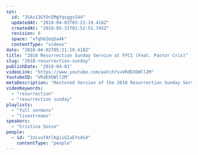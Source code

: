 ```yaml
---
sys:
  id: "3SAz13GYOcEMgYqsggsS44"
  updatedAt: "2018-04-02T05:21:19.418Z"
  createdAt: "2018-05-31T01:52:51.745Z"
  revision: 8
  space: "vfgh62eq5a4k"
  contentType: "videos"
date: "2018-04-02T05:21:19.418Z"
title: "2018 Resurrection Sunday Service at FFCI (Feat. Pastor Cris)"
slug: "2018-resurrection-sunday"
publishDate: "2018-04-01"
videoLink: "https://www.youtube.com/watch?v=VRdEXOWll2M"
YoutubeID: "VRdEXOWll2M"
metaDescription: "Restored Version of the 2018 Resurrection Sunday Service at Freedom Fellowship Church. Due to technical difficulties with the livestream the original video did not record the beginning minutes of the sermon. We stitched the audio we were recording with..."
videoKeywords:
  - "resurrection"
  - "resurrection sunday"
playlists:
  - "full sermons"
  - "livestreams"
speakers:
  - "Cristina Sosso"
people:
  - id: "3zLvufAtlKgiiGIaEYs4S4"
    contentType: "people"
---
```

